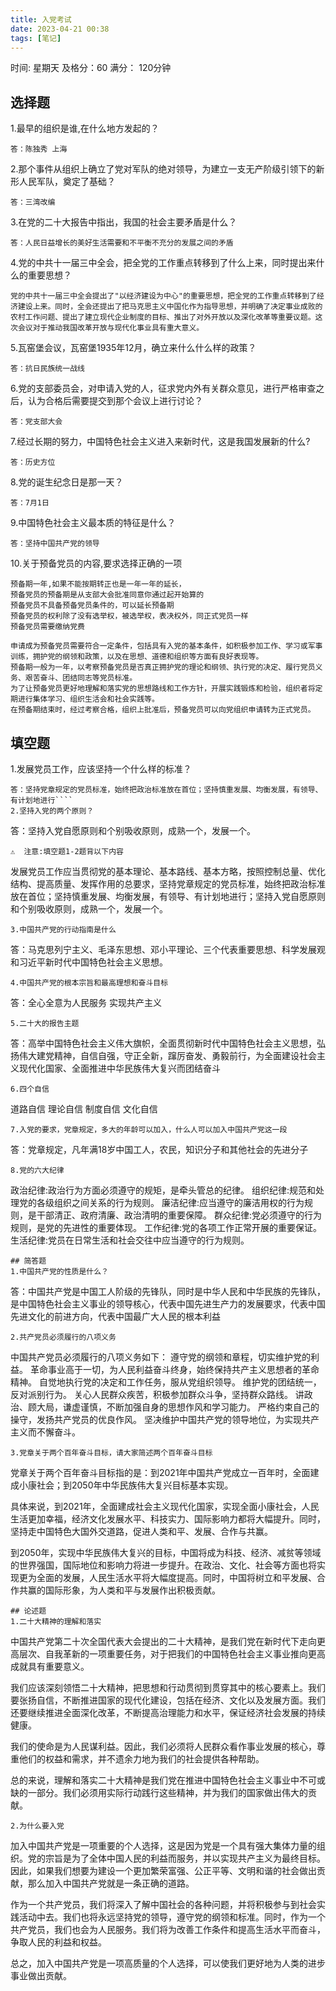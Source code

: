 ```yaml
---
title: 入党考试
date: 2023-04-21 00:38
tags: [笔记]
---
```

时间: 星期天
及格分：60
满分： 120分钟

## 选择题

1.最早的组织是谁,在什么地方发起的？
```
答：陈独秀 上海
```
2.那个事件从组织上确立了党对军队的绝对领导，为建立一支无产阶级引领下的新形人民军队，奠定了基础？
```
答：三湾改编
```
3.在党的二十大报告中指出，我国的社会主要矛盾是什么？
```
答：人民日益增长的美好生活需要和不平衡不充分的发展之间的矛盾
```

4.党的中共十一届三中全会，把全党的工作重点转移到了什么上来，同时提出来什么的重要思想？
```
党的中共十一届三中全会提出了"以经济建设为中心"的重要思想，把全党的工作重点转移到了经济建设上来。同时，全会还提出了把马克思主义中国化作为指导思想，并明确了决定事业成败的农村工作问题、提出了建立现代企业制度的目标、推出了对外开放以及深化改革等重要议题。这次会议对于推动我国改革开放与现代化事业具有重大意义。
```
5.瓦窑堡会议，瓦窑堡1935年12月，确立来什么什么样的政策？
```
答：抗日民族统一战线
```
6.党的支部委员会，对申请入党的人，征求党内外有关群众意见，进行严格审查之后，认为合格后需要提交到那个会议上进行讨论？
```
答：党支部大会
```
7.经过长期的努力，中国特色社会主义进入来新时代，这是我国发展新的什么?
```
答：历史方位
```
8.党的诞生纪念日是那一天？
```
答：7月1日
```
9.中国特色社会主义最本质的特征是什么？
```
答：坚持中国共产党的领导
```
10.关于预备党员的内容,要求选择正确的一项
```
预备期一年,如果不能按期转正也是一年一年的延长，
预备党员的预备期是从支部大会批准同意你通过起开始算的
预备党员不具备预备党员条件的，可以延长预备期
预备党员的权利除了没有选举权，被选举权，表决权外，同正式党员一样
预备党员需要缴纳党费
```
```
申请成为预备党员需要符合一定条件，包括具有入党的基本条件，如积极参加工作、学习或军事训练，拥护党的纲领和政策，以及在思想、道德和组织等方面有良好表现等。
预备期一般为一年，以考察预备党员是否真正拥护党的理论和纲领、执行党的决定、履行党员义务、艰苦奋斗、团结同志等党员标准。
为了让预备党员更好地理解和落实党的思想路线和工作方针，开展实践锻炼和检验，组织者将定期进行集体学习、组织生活会和社会实践等。
在预备期结束时，经过考察合格，组织上批准后，预备党员可以向党组织申请转为正式党员。
```
## 填空题
1.发展党员工作，应该坚持一个什么样的标准？
```
答：坚持党章规定的党员标准，始终把政治标准放在首位；坚持慎重发展、均衡发展，有领导、有计划地进行````
2.坚持入党的两个原则？
```
答：坚持入党自愿原则和个别吸收原则，成熟一个，发展一个。
```
⚠️  注意:填空题1-2题背以下内容
```
发展党员工作应当贯彻党的基本理论、基本路线、基本方略，按照控制总量、优化结构、提高质量、发挥作用的总要求，坚持党章规定的党员标准，始终把政治标准放在首位；坚持慎重发展、均衡发展，有领导、有计划地进行；坚持入党自愿原则和个别吸收原则，成熟一个，发展一个。
```
3.中国共产党的行动指南是什么
```
答：马克思列宁主义、毛泽东思想、邓小平理论、三个代表重要思想、科学发展观和习近平新时代中国特色社会主义思想。
```
4.中国共产党的根本宗旨和最高理想和奋斗目标
```
答：全心全意为人民服务 实现共产主义
```
5.二十大的报告主题
```
答：高举中国特色社会主义伟大旗帜，全面贯彻新时代中国特色社会主义思想，弘扬伟大建党精神，自信自强，守正全新，蹿厉奋发、勇毅前行，为全面建设社会主义现代化国家、全面推进中华民族伟大复兴而团结奋斗
```
6.四个自信
```
道路自信
理论自信
制度自信
文化自信
```
7.入党的要求，党章规定，多大的年龄可以加入，什么人可以加入中国共产党这一段
```
答：党章规定，凡年满18岁中国工人，农民，知识分子和其他社会的先进分子
```
8.党的六大纪律
```
政治纪律:政治行为方面必须遵守的规矩，是牵头管总的纪律。
组织纪律:规范和处理党的各级组织之间关系的行为规则。
廉洁纪律:应当遵守的廉洁用权的行为规则，是干部清正、政府清廉、政治清明的重要保障。
群众纪律:党必须遵守的行为规则，是党的先进性的重要体现。
工作纪律:党的各项工作正常开展的重要保证。
生活纪律:党员在日常生活和社会交往中应当遵守的行为规则。
```
## 简答题
1.中国共产党的性质是什么？
```
答：中国共产党是中国工人阶级的先锋队，同时是中华人民和中华民族的先锋队，是中国特色社会主义事业的领导核心，代表中国先进生产力的发展要求，代表中国先进文化的前进方向，代表中国最广大人民的根本利益
```
2.共产党员必须履行的八项义务
```
中国共产党员必须履行的八项义务如下：
遵守党的纲领和章程，切实维护党的利益。
革命事业高于一切，为人民利益奋斗终身，始终保持共产主义思想者的革命精神。
自觉地执行党的决定和工作任务，服从党组织领导。
维护党的团结统一，反对派别行为。
关心人民群众疾苦，积极参加群众斗争，坚持群众路线。
讲政治、顾大局，谦虚谨慎，不断加强自身的思想作风和学习能力。
严格约束自己的操守，发扬共产党员的优良作风。
坚决维护中国共产党的领导地位，为实现共产主义而不懈奋斗。
```
3.党章关于两个百年奋斗目标，请大家简述两个百年奋斗目标
```
党章关于两个百年奋斗目标指的是：到2021年中国共产党成立一百年时，全面建成小康社会；到2050年中华民族伟大复兴目标基本实现。

具体来说，到2021年，全面建成社会主义现代化国家，实现全面小康社会，人民生活更加幸福，经济文化发展水平、科技实力、国际影响力都将大幅提升。同时，坚持走中国特色大国外交道路，促进人类和平、发展、合作与共赢。

到2050年，实现中华民族伟大复兴的目标，中国将成为科技、经济、减贫等领域的世界强国，国际地位和影响力将进一步提升。在政治、文化、社会等方面也将实现更为全面的发展，人民生活水平将大幅度提高。同时，中国将树立和平发展、合作共赢的国际形象，为人类和平与发展作出积极贡献。
```
## 论述题
1.二十大精神的理解和落实
```
中国共产党第二十次全国代表大会提出的二十大精神，是我们党在新时代下走向更高层次、自我革新的一项重要任务，对于把我们的中国特色社会主义事业推向更高成就具有重要意义。

我们应该深刻领悟二十大精神，把思想和行动贯彻到贯穿其中的核心要素上。我们要张扬自信，不断推进国家的现代化建设，包括在经济、文化以及发展方面。我们还要继续推进全面深化改革，不断提高治理能力和水平，保证经济社会发展的持续健康。

我们的使命是为人民谋利益。因此，我们必须将人民群众看作事业发展的核心，尊重他们的权益和需求，并不遗余力地为我们的社会提供各种帮助。

总的来说，理解和落实二十大精神是我们党在推进中国特色社会主义事业中不可或缺的一部分。我们必须用实际行动践行这些精神，并为我们的国家做出伟大的贡献。
```
2.为什么要入党
```
加入中国共产党是一项重要的个人选择，这是因为党是一个具有强大集体力量的组织。党的宗旨是为了全体中国人民的利益而服务，并以实现共产主义为最终目标。因此，如果我们想要为建设一个更加繁荣富强、公正平等、文明和谐的社会做出贡献，那么加入中国共产党就是一条正确的道路。

作为一个共产党员，我们将深入了解中国社会的各种问题，并将积极参与到社会实践活动中去。我们也将永远坚持党的领导，遵守党的纲领和标准。同时，作为一个共产党员，我们也会为人民服务。我们将为改善工作条件和提高生活水平而奋斗，争取人民的利益和权益。

总之，加入中国共产党是一项高质量的个人选择，可以使我们更好地为人类的进步事业做出贡献。
```
